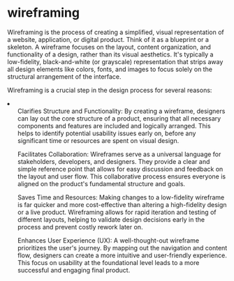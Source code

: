 # wireframing

Wireframing is the process of creating a simplified, visual representation of a website, application, or digital product. Think of it as a blueprint or a skeleton. A wireframe focuses on the layout, content organization, and functionality of a design, rather than its visual aesthetics. It's typically a low-fidelity, black-and-white (or grayscale) representation that strips away all design elements like colors, fonts, and images to focus solely on the structural arrangement of the interface.

Wireframing is a crucial step in the design process for several reasons:

<li>
  <ul>Clarifies Structure and Functionality: By creating a wireframe, designers can lay out the core structure of a product, ensuring that all necessary components and features are included and logically arranged. This helps to identify potential usability issues early on, before any significant time or resources are spent on visual design.</ul>


<ul>Facilitates Collaboration: Wireframes serve as a universal language for stakeholders, developers, and designers. They provide a clear and simple reference point that allows for easy discussion and feedback on the layout and user flow. This collaborative process ensures everyone is aligned on the product's fundamental structure and goals.</ul>


<ul>Saves Time and Resources: Making changes to a low-fidelity wireframe is far quicker and more cost-effective than altering a high-fidelity design or a live product. Wireframing allows for rapid iteration and testing of different layouts, helping to validate design decisions early in the process and prevent costly rework later on.</ul>


<ul>Enhances User Experience (UX): A well-thought-out wireframe prioritizes the user's journey. By mapping out the navigation and content flow, designers can create a more intuitive and user-friendly experience. This focus on usability at the foundational level leads to a more successful and engaging final product.</ul>
</li>


